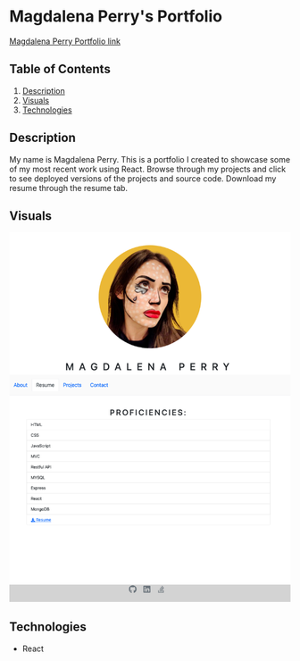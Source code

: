 # Magdalena Perry's Portfolio

[Magdalena Perry Portfolio link](https://magdalenaperry.github.io/magels-portfolio-react)

## Table of Contents
1. [Description](#Description)
2. [Visuals](#Visuals)
3. [Technologies](#Technologies)

## Description
My name is Magdalena Perry. This is a portfolio I created to showcase some of my most recent work using React. Browse through my projects and click to see deployed versions of the projects and source code. Download my resume through the resume tab.

## Visuals
![Magdalena Perry Portfolio image](/src/images/react-port.png)

## Technologies
- React
